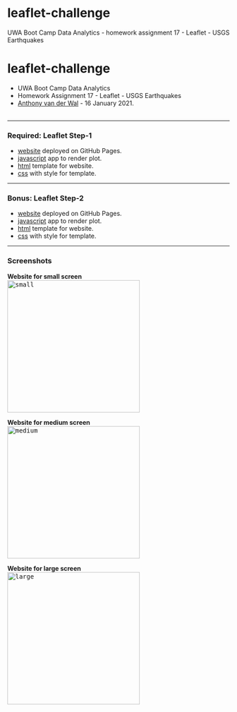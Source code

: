 # leaflet-challenge
UWA Boot Camp Data Analytics - homework assignment 17 - Leaflet - USGS Earthquakes


# leaflet-challenge
- UWA Boot Camp Data Analytics
- Homework Assignment 17 - Leaflet - USGS Earthquakes
- [Anthony van der Wal](https://anthonyvanderwal.github.io/my-first.html) - 16 January 2021.
<br><br>

---
### Required: Leaflet Step-1
- [website](https://anthonyvanderwal.github.io/d3-challenge/d3DataJournalism/) deployed on GitHub Pages.
- [javascript](./d3DataJournalism/assets/js/app.js) app to render plot.
- [html](./d3DataJournalism/index.html) template for website.
- [css](./d3DataJournalism/assets/css/d3Style.css) with style for template.

---
### Bonus: Leaflet Step-2
- [website](https://anthonyvanderwal.github.io/d3-challenge/d3DataJournalismBonus/) deployed on GitHub Pages.
- [javascript](./d3DataJournalismBonus/assets/js/app.js) app to render plot.
- [html](./d3DataJournalismBonus/index.html) template for website.
- [css](./d3DataJournalismBonus/assets/css/d3Style.css) with style for template.

---
### Screenshots
**Website for small screen**  
<kbd><img style="margin-left:0px;border:0px solid blue;" 
     height='300' title="small"
     src="./d3DataJournalismBonus/assets/img/d3-small.png" /></kbd>

**Website for medium screen**  
<kbd><img style="margin-left:0px;border:0px solid blue;" 
     height='300' title="medium"
     src="./d3DataJournalismBonus/assets/img/d3-medium.png" /></kbd>

**Website for large screen**  
<kbd><img style="margin-left:0px;border:0px solid blue;" 
     height='300' title="large"
     src="./d3DataJournalismBonus/assets/img/d3-large.png" /></kbd>

